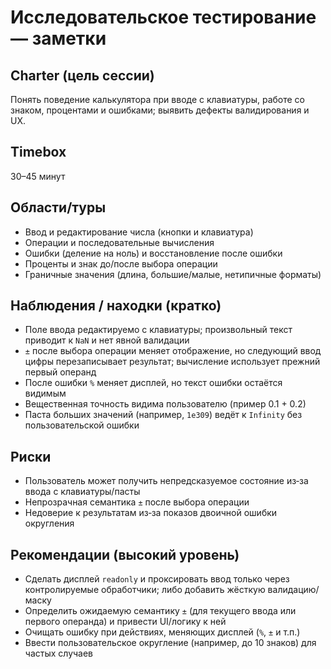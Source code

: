 # Исследовательское тестирование — заметки

## Charter (цель сессии)
Понять поведение калькулятора при вводе с клавиатуры, работе со знаком, процентами и ошибками; выявить дефекты валидирования и UX.

## Timebox
30–45 минут

## Области/туры
- Ввод и редактирование числа (кнопки и клавиатура)
- Операции и последовательные вычисления
- Ошибки (деление на ноль) и восстановление после ошибки
- Проценты и знак до/после выбора операции
- Граничные значения (длина, большие/малые, нетипичные форматы)

## Наблюдения / находки (кратко)
- Поле ввода редактируемо с клавиатуры; произвольный текст приводит к `NaN` и нет явной валидации
- `±` после выбора операции меняет отображение, но следующий ввод цифры перезаписывает результат; вычисление использует прежний первый операнд
- После ошибки `%` меняет дисплей, но текст ошибки остаётся видимым
- Вещественная точность видима пользователю (пример 0.1 + 0.2)
- Паста больших значений (например, `1e309`) ведёт к `Infinity` без пользовательской ошибки

## Риски
- Пользователь может получить непредсказуемое состояние из‑за ввода с клавиатуры/пасты
- Непрозрачная семантика `±` после выбора операции
- Недоверие к результатам из‑за показов двоичной ошибки округления

## Рекомендации (высокий уровень)
- Сделать дисплей `readonly` и проксировать ввод только через контролируемые обработчики; либо добавить жёсткую валидацию/маску
- Определить ожидаемую семантику `±` (для текущего ввода или первого операнда) и привести UI/логику к ней
- Очищать ошибку при действиях, меняющих дисплей (`%`, `±` и т.п.)
- Ввести пользовательское округление (например, до 10 знаков) для частых случаев

